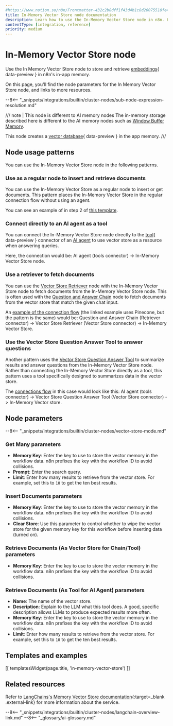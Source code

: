 ```yaml
---
#https://www.notion.so/n8n/Frontmatter-432c2b8dff1f43d4b1c8d20075510fe4
title: In-Memory Vector Store node documentation
description: Learn how to use the In-Memory Vector Store node in n8n. Follow technical documentation to integrate In-Memory Vector Store node into your workflows.
contentType: [integration, reference]
priority: medium
---
```


# In-Memory Vector Store node

Use the In Memory Vector Store node to store and retrieve [embeddings](/glossary/#ai-embedding){ data-preview } in n8n's in-app memory. 

On this page, you'll find the node parameters for the In Memory Vector Store node, and links to more resources.

--8<-- "_snippets/integrations/builtin/cluster-nodes/sub-node-expression-resolution.md"

/// note | This node is different to AI memory nodes
The in-memory storage described here is different to the AI memory nodes such as [Window Buffer Memory](/integrations/builtin/cluster-nodes/sub-nodes/n8n-nodes-langchain.memorybufferwindow/index.md).

This node creates a [vector database](/glossary/#ai-vector-store){ data-preview } in the app memory.
///

## Node usage patterns

You can use the In-Memory Vector Store node in the following patterns.

### Use as a regular node to insert and retrieve documents

You can use the In-Memory Vector Store as a regular node to insert or get documents. This pattern places the In-Memory Vector Store in the regular connection flow without using an agent.

You can see an example of in step 2 of [this template](https://n8n.io/workflows/2465-building-your-first-whatsapp-chatbot/).

### Connect directly to an AI agent as a tool

You can connect the In-Memory Vector Store node directly to the [tool](/glossary/#ai-tool){ data-preview } connector of an [AI agent](/integrations/builtin/cluster-nodes/root-nodes/n8n-nodes-langchain.agent/index.md) to use vector store as a resource when answering queries.

Here, the connection would be: AI agent (tools connector) -> In-Memory Vector Store node.

### Use a retriever to fetch documents

You can use the [Vector Store Retriever](/integrations/builtin/cluster-nodes/sub-nodes/n8n-nodes-langchain.retrievervectorstore.md) node with the In-Memory Vector Store node to fetch documents from the In-Memory Vector Store node. This is often used with the [Question and Answer Chain](/integrations/builtin/cluster-nodes/root-nodes/n8n-nodes-langchain.chainretrievalqa/index.md) node to fetch documents from the vector store that match the given chat input.

An [example of the connection flow](https://n8n.io/workflows/1960-ask-questions-about-a-pdf-using-ai/) (the linked example uses Pinecone, but the pattern is the same) would be: Question and Answer Chain (Retriever connector) -> Vector Store Retriever (Vector Store connector) -> In-Memory Vector Store.

### Use the Vector Store Question Answer Tool to answer questions

Another pattern uses the [Vector Store Question Answer Tool](/integrations/builtin/cluster-nodes/sub-nodes/n8n-nodes-langchain.toolvectorstore.md) to summarize results and answer questions from the In-Memory Vector Store node. Rather than connecting the In-Memory Vector Store directly as a tool, this pattern uses a tool specifically designed to summarizes data in the vector store.

The [connections flow](https://n8n.io/workflows/2465-building-your-first-whatsapp-chatbot/) in this case would look like this: AI agent (tools connector) -> Vector Store Question Answer Tool (Vector Store connector) -> In-Memory Vector store.

## Node parameters

--8<-- "_snippets/integrations/builtin/cluster-nodes/vector-store-mode.md"

<!-- vale from-write-good.Weasel = NO -->
### Get Many parameters
<!-- vale from-write-good.Weasel = YES -->

* **Memory Key**: Enter the key to use to store the vector memory in the workflow data. n8n prefixes the key with the workflow ID to avoid collisions.
* **Prompt**: Enter the search query.
* **Limit**: Enter how many results to retrieve from the vector store. For example, set this to `10` to get the ten best results.


### Insert Documents parameters

* **Memory Key**: Enter the key to use to store the vector memory in the workflow data. n8n prefixes the key with the workflow ID to avoid collisions.
* **Clear Store**: Use this parameter to control whether to wipe the vector store for the given memory key for this workflow before inserting data (turned on).

### Retrieve Documents (As Vector Store for Chain/Tool) parameters

* **Memory Key**: Enter the key to use to store the vector memory in the workflow data. n8n prefixes the key with the workflow ID to avoid collisions.

### Retrieve Documents (As Tool for AI Agent) parameters

* **Name**: The name of the vector store.
* **Description**: Explain to the LLM what this tool does. A good, specific description allows LLMs to produce expected results more often.
* **Memory Key**: Enter the key to use to store the vector memory in the workflow data. n8n prefixes the key with the workflow ID to avoid collisions.
* **Limit**: Enter how many results to retrieve from the vector store. For example, set this to `10` to get the ten best results.

## Templates and examples

<!-- see https://www.notion.so/n8n/Pull-in-templates-for-the-integrations-pages-37c716837b804d30a33b47475f6e3780 -->
[[ templatesWidget(page.title, 'in-memory-vector-store') ]]

## Related resources

Refer to [LangChains's Memory Vector Store documentation](https://js.langchain.com/docs/integrations/vectorstores/memory/){:target=_blank .external-link} for more information about the service.

--8<-- "_snippets/integrations/builtin/cluster-nodes/langchain-overview-link.md"
--8<-- "_glossary/ai-glossary.md"
